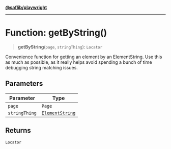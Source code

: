 [**@saflib/playwright**](../index.md)

---

# Function: getByString()

> **getByString**(`page`, `stringThing`): `Locator`

Convenience function for getting an element by an ElementString. Use this as much as possible, as it really helps avoid spending a bunch of time debugging string matching issues.

## Parameters

| Parameter     | Type                                                |
| ------------- | --------------------------------------------------- |
| `page`        | `Page`                                              |
| `stringThing` | [`ElementString`](../type-aliases/ElementString.md) |

## Returns

`Locator`
